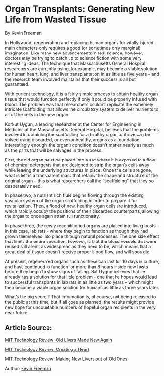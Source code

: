 # Organ Transplants: Generating New Life from Wasted Tissue

By Kevin Freeman

In Hollywood, regenerating and replacing human organs for vitally injured main characters only requires a good (or sometimes only marginal) imagination. Like many new advancements in real science, however, doctors may be trying to catch up to science fiction with some very interesting ideas. The technique that Massachusetts General Hospital researchers are currently using, for example, may become a viable solution for human heart, lung, and liver transplantation in as little as five years – and the research team involved maintains that their success is all but guaranteed. 

With current technology, it is a fairly simple process to obtain healthy organ tissue that would function perfectly if only it could be properly infused with blood. The problem was that researchers couldn’t replicate the extremely intricate scaffolding that allows the circulatory system to deliver nutrients to all of the cells in the new organ. 

Korkut Uygun, a leading researcher at the Center for Engineering in Medicine at the Massachusetts General Hospital, believes that the problems involved in obtaining the scaffolding for a healthy organ to thrive can be solved using discarded, or even unhealthy, organs as a foundation. Interestingly enough, the organ’s condition doesn’t matter nearly as much as the parts that will be salvaged in the process.

First, the old organ must be placed into a sac where it is exposed to a flow of chemical detergents that are designed to strip the organ’s cells away while leaving the underlying structures in place. Once the cells are gone, what is left is a transparent mass that retains the shape and structure of the original organ – this is what researchers call the “scaffolding” that they so desperately need. 

In phase two, a nutrient rich fluid begins flowing through the existing vascular system of the organ scaffolding in order to prepare it for revitalization. Then, a flood of new, healthy organ cells are introduced, which rapidly occupy the positions of their discarded counterparts, allowing the organ to once again attain full functionality.

In phase three, the newly reconditioned organs are placed into living hosts – in this case, lab rats – where they begin to function as though they had grown themselves into place through natural processes. The one side effect that limits the entire operation, however, is that the blood vessels that were reused still aren’t as widespread as they need to be, which means that a great deal of tissue doesn’t receive proper blood flow, and will soon die.

At present, regenerated organs such as these can last for 10 days in culture, and have continued to function for more than 8 hours inside new hosts before they begin to show signs of failing. But Uygun believes that he already has a solution for that little problem – one that he hopes would lead to successful transplants in lab rats in as little as two years – which might then become a viable organ solution for humans as little as three years later.

What’s the big secret? That information is, of course, not being released to the public at this time, but if all goes as planned, the results might provide new hope for uncountable numbers of hopeful organ recipients in the very near future. 

## Article Source: 

[MIT Technology Review: Old Livers Made New Again ](http://www.technologyreview.com/biomedicine/25538/?a=f)

[MIT Technology Review: Creating a Heart](http://www.technologyreview.com/biomedicine/20568/)

[MIT Technology Review: Making New Livers out of Old Ones](http://www.technologyreview.com/video/?vid=580) 

Author: [Kevin Freeman](http://kevinlfreeman.com)

